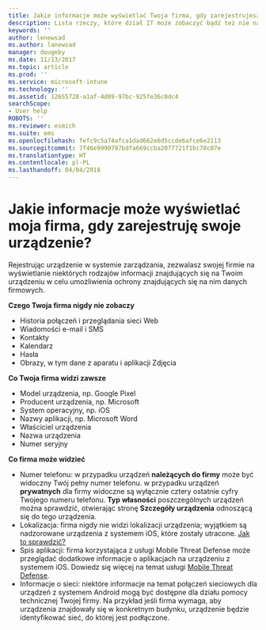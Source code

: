 ```yaml
---
title: Jakie informacje może wyświetlać Twoja firma, gdy zarejestrujesz swoje urządzenie? | Microsoft Docs
description: Lista rzeczy, które dział IT może zobaczyć bądź też nie na zarządzanym urządzeniu.
keywords: ''
author: lenewsad
ms.author: lanewsad
manager: dougeby
ms.date: 11/13/2017
ms.topic: article
ms.prod: ''
ms.service: microsoft-intune
ms.technology: ''
ms.assetid: 12655728-a1af-4d89-97bc-925fe36c0dc4
searchScope:
- User help
ROBOTS: ''
ms.reviewer: esmich
ms.suite: ems
ms.openlocfilehash: fefc9c5a74afca1dad662e6d5ccde6afce6e2113
ms.sourcegitcommit: 7f46e9990797bdfa669ccba2077721f1bc70c07e
ms.translationtype: HT
ms.contentlocale: pl-PL
ms.lasthandoff: 04/04/2018
---
```

# <a name="what-information-can-my-company-see-when-i-enroll-my-device"></a>Jakie informacje może wyświetlać moja firma, gdy zarejestruję swoje urządzenie?

Rejestrując urządzenie w systemie zarządzania, zezwalasz swojej firmie na wyświetlanie niektórych rodzajów informacji znajdujących się na Twoim urządzeniu w celu umożliwienia ochrony znajdujących się na nim danych firmowych.

**Czego Twoja firma nigdy nie zobaczy**

- Historia połączeń i przeglądania sieci Web
- Wiadomości e-mail i SMS
- Kontakty
- Kalendarz
-   Hasła
- Obrazy, w tym dane z aparatu i aplikacji Zdjęcia

**Co Twoja firma widzi zawsze**

- Model urządzenia, np. Google Pixel
- Producent urządzenia, np. Microsoft
- System operacyjny, np. iOS
- Nazwy aplikacji, np. Microsoft Word
- Właściciel urządzenia
- Nazwa urządzenia
- Numer seryjny

**Co firma może widzieć**

-  Numer telefonu: w przypadku urządzeń **należących do firmy** może być widoczny Twój pełny numer telefonu. w przypadku urządzeń **prywatnych** dla firmy widoczne są wyłącznie cztery ostatnie cyfry Twojego numeru telefonu. **Typ własności** poszczególnych urządzeń można sprawdzić, otwierając stronę **Szczegóły urządzenia** odnoszącą się do tego urządzenia.
-  Lokalizacja: firma nigdy nie widzi lokalizacji urządzenia; wyjątkiem są nadzorowane urządzenia z systemem iOS, które zostały utracone. [Jak to sprawdzić?](https://go.microsoft.com/fwlink/?linkid=853816)
- Spis aplikacji: firma korzystająca z usługi Mobile Threat Defense może przeglądać dodatkowe informacje o aplikacjach na urządzeniu z systemem iOS. Dowiedz się więcej na temat usługi [Mobile Threat Defense](you-are-prompted-to-install-mtd-ios.md).
- Informacje o sieci: niektóre informacje na temat połączeń sieciowych dla urządzeń z systemem Android mogą być dostępne dla działu pomocy technicznej Twojej firmy. Na przykład jeśli firma wymaga, aby urządzenia znajdowały się w konkretnym budynku, urządzenie będzie identyfikować sieć, do której jest podłączone. 
